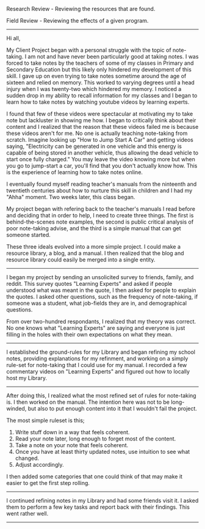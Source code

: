 Research Review - Reviewing the resources that are found.

Field Review -  Reviewing the effects of a given program.

---

Hi all,

My Client Project began with a personal struggle with the topic of note-taking. I am not and have never been particularly good at taking notes. I was forced to take notes by the teachers of some of my classes in Primary and Secondary Education but this likely only hindered my development of this skill. I gave up on even trying to take notes sometime around the age of sixteen and relied on memory. This worked to varying degrees until a head injury when I was twenty-two which hindered my memory. I noticed a sudden drop in my ability to recall information for my classes and I began to learn how to take notes by watching youtube videos by learning experts. 

I found that few of these videos were spectacular at motivating my to take note but lackluster in showing me how. I began to critically think about their content and I realized that the reason that these videos failed me is because these videos aren't for me. No one is actually teaching note-taking from scratch. Imagine looking up "How to Jump Start A Car" and getting videos saying, "Electricity can be generated in one vehicle and this energy is capable of being stored in another vehicle, thus allowing the dead vehicle to start once fully charged." You may leave the video knowing more but when you go to jump-start a car, you'll find that you don't actually know how. This is the experience of learning how to take notes online.

I eventually found myself reading teacher's manuals from the ninteenth and twentieth centuries about how to nurture this skill in children and I had my "Ahha" moment. Two weeks later, this class began.

My project began with refering back to the teacher's manuals I read before and deciding that in order to help, I need to create three things. The first is behind-the-scenes note examples, the second is public critical analysis of poor note-taking advise, and the third is a simple manual that can get someone started.

These three ideals evolved into a more simple project. I could make a resource library, a blog, and a manual. I then realized that the blog and resource library could easily be merged into a single entity.

---

I began my project by sending an unsolicited survey to friends, family, and reddit. This survey quotes "Learning Experts" and asked if people understood what was meant in the quote, I then asked for people to explain the quotes. I asked other questions, such as the frequency of note-taking, if someone was a student, what job-fields they are in, and demographical questions. 

From over two-hundred respondants, I realized that my theory was correct. No one knows what "Learning Experts" are saying and everyone is just filling in the holes with their own expectations on what they mean. 

---

I established the ground-rules for my Library and began refining my school notes, providing explanations for my refinment, and working on a simply rule-set for note-taking that I could use for my manual. I recorded a few commentary videos on "Learning Experts" and figured out how to locally host my Library.

---

After doing this, I realized what the most refined set of rules for note-taking is. I then worked on the manual. The intention here was not to be long-winded, but also to put enough content into it that I wouldn't fail the project.

The most simple ruleset is this;
1. Write stuff down in a way that feels coherent. 
2. Read your note later, long enough to forget most of the content. 
3. Take a note on your note that feels coherent. 
4. Once you have at least thirty updated notes, use intuition to see what changed. 
5. Adjust accordingly.

I then added some categories that one could think of that may make it easier to get the first step rolling.

---

I continued refining notes in my Library and had some friends visit it. I asked them to perform a few key tasks and report back with their findings. This went rather well. 

---

